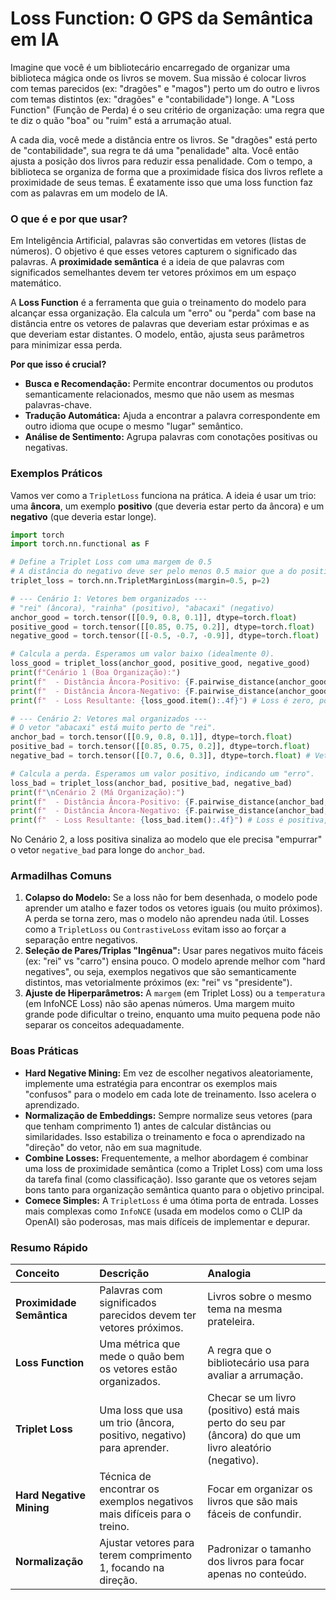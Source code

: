 # Loss Function: O GPS da Semântica em IA

Imagine que você é um bibliotecário encarregado de organizar uma biblioteca mágica onde os livros se movem. Sua missão é colocar livros com temas parecidos (ex: "dragões" e "magos") perto um do outro e livros com temas distintos (ex: "dragões" e "contabilidade") longe. A "Loss Function" (Função de Perda) é o seu critério de organização: uma regra que te diz o quão "boa" ou "ruim" está a arrumação atual.

A cada dia, você mede a distância entre os livros. Se "dragões" está perto de "contabilidade", sua regra te dá uma "penalidade" alta. Você então ajusta a posição dos livros para reduzir essa penalidade. Com o tempo, a biblioteca se organiza de forma que a proximidade física dos livros reflete a proximidade de seus temas. É exatamente isso que uma loss function faz com as palavras em um modelo de IA.

### O que é e por que usar?

Em Inteligência Artificial, palavras são convertidas em vetores (listas de números). O objetivo é que esses vetores capturem o significado das palavras. A **proximidade semântica** é a ideia de que palavras com significados semelhantes devem ter vetores próximos em um espaço matemático.

A **Loss Function** é a ferramenta que guia o treinamento do modelo para alcançar essa organização. Ela calcula um "erro" ou "perda" com base na distância entre os vetores de palavras que deveriam estar próximas e as que deveriam estar distantes. O modelo, então, ajusta seus parâmetros para minimizar essa perda.

**Por que isso é crucial?**
- **Busca e Recomendação:** Permite encontrar documentos ou produtos semanticamente relacionados, mesmo que não usem as mesmas palavras-chave.
- **Tradução Automática:** Ajuda a encontrar a palavra correspondente em outro idioma que ocupe o mesmo "lugar" semântico.
- **Análise de Sentimento:** Agrupa palavras com conotações positivas ou negativas.

### Exemplos Práticos

Vamos ver como a `TripletLoss` funciona na prática. A ideia é usar um trio: uma **âncora**, um exemplo **positivo** (que deveria estar perto da âncora) e um **negativo** (que deveria estar longe).

```python
import torch
import torch.nn.functional as F

# Define a Triplet Loss com uma margem de 0.5
# A distância do negativo deve ser pelo menos 0.5 maior que a do positivo.
triplet_loss = torch.nn.TripletMarginLoss(margin=0.5, p=2)

# --- Cenário 1: Vetores bem organizados ---
# "rei" (âncora), "rainha" (positivo), "abacaxi" (negativo)
anchor_good = torch.tensor([[0.9, 0.8, 0.1]], dtype=torch.float)
positive_good = torch.tensor([[0.85, 0.75, 0.2]], dtype=torch.float)
negative_good = torch.tensor([[-0.5, -0.7, -0.9]], dtype=torch.float)

# Calcula a perda. Esperamos um valor baixo (idealmente 0).
loss_good = triplet_loss(anchor_good, positive_good, negative_good)
print(f"Cenário 1 (Boa Organização):")
print(f"  - Distância Âncora-Positivo: {F.pairwise_distance(anchor_good, positive_good).item():.4f}")
print(f"  - Distância Âncora-Negativo: {F.pairwise_distance(anchor_good, negative_good).item():.4f}")
print(f"  - Loss Resultante: {loss_good.item():.4f}") # Loss é zero, pois a organização respeita a margem.

# --- Cenário 2: Vetores mal organizados ---
# O vetor "abacaxi" está muito perto de "rei".
anchor_bad = torch.tensor([[0.9, 0.8, 0.1]], dtype=torch.float)
positive_bad = torch.tensor([[0.85, 0.75, 0.2]], dtype=torch.float)
negative_bad = torch.tensor([[0.7, 0.6, 0.3]], dtype=torch.float) # Vetor negativo está próximo

# Calcula a perda. Esperamos um valor positivo, indicando um "erro".
loss_bad = triplet_loss(anchor_bad, positive_bad, negative_bad)
print(f"\nCenário 2 (Má Organização):")
print(f"  - Distância Âncora-Positivo: {F.pairwise_distance(anchor_bad, positive_bad).item():.4f}")
print(f"  - Distância Âncora-Negativo: {F.pairwise_distance(anchor_bad, negative_bad).item():.4f}")
print(f"  - Loss Resultante: {loss_bad.item():.4f}") # Loss é positiva, o modelo será penalizado.
```

No Cenário 2, a loss positiva sinaliza ao modelo que ele precisa "empurrar" o vetor `negative_bad` para longe do `anchor_bad`.

### Armadilhas Comuns

1.  **Colapso do Modelo:** Se a loss não for bem desenhada, o modelo pode aprender um atalho e fazer todos os vetores iguais (ou muito próximos). A perda se torna zero, mas o modelo não aprendeu nada útil. Losses como a `TripletLoss` ou `ContrastiveLoss` evitam isso ao forçar a separação entre negativos.
2.  **Seleção de Pares/Triplas "Ingênua":** Usar pares negativos muito fáceis (ex: "rei" vs "carro") ensina pouco. O modelo aprende melhor com "hard negatives", ou seja, exemplos negativos que são semanticamente distintos, mas vetorialmente próximos (ex: "rei" vs "presidente").
3.  **Ajuste de Hiperparâmetros:** A `margem` (em Triplet Loss) ou a `temperatura` (em InfoNCE Loss) não são apenas números. Uma margem muito grande pode dificultar o treino, enquanto uma muito pequena pode não separar os conceitos adequadamente.

### Boas Práticas

-   **Hard Negative Mining:** Em vez de escolher negativos aleatoriamente, implemente uma estratégia para encontrar os exemplos mais "confusos" para o modelo em cada lote de treinamento. Isso acelera o aprendizado.
-   **Normalização de Embeddings:** Sempre normalize seus vetores (para que tenham comprimento 1) antes de calcular distâncias ou similaridades. Isso estabiliza o treinamento e foca o aprendizado na "direção" do vetor, não em sua magnitude.
-   **Combine Losses:** Frequentemente, a melhor abordagem é combinar uma loss de proximidade semântica (como a Triplet Loss) com uma loss da tarefa final (como classificação). Isso garante que os vetores sejam bons tanto para organização semântica quanto para o objetivo principal.
-   **Comece Simples:** A `TripletLoss` é uma ótima porta de entrada. Losses mais complexas como `InfoNCE` (usada em modelos como o CLIP da OpenAI) são poderosas, mas mais difíceis de implementar e depurar.

### Resumo Rápido

| Conceito | Descrição | Analogia |
| :--- | :--- | :--- |
| **Proximidade Semântica** | Palavras com significados parecidos devem ter vetores próximos. | Livros sobre o mesmo tema na mesma prateleira. |
| **Loss Function** | Uma métrica que mede o quão bem os vetores estão organizados. | A regra que o bibliotecário usa para avaliar a arrumação. |
| **Triplet Loss** | Uma loss que usa um trio (âncora, positivo, negativo) para aprender. | Checar se um livro (positivo) está mais perto do seu par (âncora) do que um livro aleatório (negativo). |
| **Hard Negative Mining** | Técnica de encontrar os exemplos negativos mais difíceis para o treino. | Focar em organizar os livros que são mais fáceis de confundir. |
| **Normalização** | Ajustar vetores para terem comprimento 1, focando na direção. | Padronizar o tamanho dos livros para focar apenas no conteúdo. |
